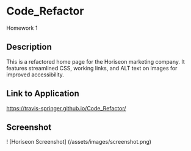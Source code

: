 # Code_Refactor
Homework 1
## Description

This is a refactored home page for the Horiseon marketing company. It features streamlined CSS, working links, and ALT text on images for improved accessibility.

## Link to Application

https://travis-springer.github.io/Code_Refactor/

## Screenshot

! [Horiseon Screenshot]
(/assets/images/screenshot.png)
